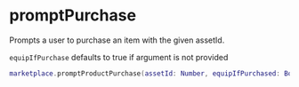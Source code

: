 # promptPurchase

Prompts a user to purchase an item with the given assetId.&#x20;

`equipIfPurchase` defaults to true if argument is not provided

```lua
marketplace.promptProductPurchase(assetId: Number, equipIfPurchased: Boolean): void
```
